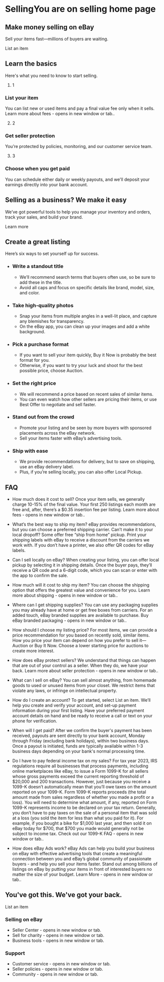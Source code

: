 # SellingYou are on selling home page

## Make money selling on eBay

Sell your items fast—millions of buyers are waiting.

List an item

## Learn the basics

Here's what you need to know to start selling.

  1. 1
### List your item

You can list new or used items and pay a final value fee only when it sells.
Learn more about fees - opens in new window or tab..

  2. 2
### Get seller protection

You’re protected by policies, monitoring, and our customer service team.

  3. 3
### Choose when you get paid

You can schedule either daily or weekly payouts, and we'll deposit your earnings
directly into your bank account.

## Selling as a business? We make it easy

We’ve got powerful tools to help you manage your inventory and orders, track
your sales, and build your brand.

Learn more

## Create a great listing

Here’s six ways to set yourself up for success.

  * ### Write a standout title
    * We’ll recommend search terms that buyers often use, so be sure to add these in the title.
    * Avoid all caps and focus on specific details like brand, model, size, and color.
  * ### Take high-quality photos
    * Snap your items from multiple angles in a well-lit place, and capture any blemishes for transparency.
    * On the eBay app, you can clean up your images and add a white background.
  * ### Pick a purchase format
    * If you want to sell your item quickly, Buy it Now is probably the best format for you.
    * Otherwise, if you want to try your luck and shoot for the best possible price, choose Auction.
  * ### Set the right price
    * We will recommend a price based on recent sales of similar items.
    * You can even watch how other sellers are pricing their items, or use Best Offer to negotiate and sell faster.
  * ### Stand out from the crowd
    * Promote your listing and be seen by more buyers with sponsored placements across the eBay network.
    * Sell your items faster with eBay’s advertising tools.
  * ### Ship with ease
    * We provide recommendations for delivery, but to save on shipping, use an eBay delivery label.
    * Plus, if you’re selling locally, you can also offer Local Pickup.

## FAQ

  * How much does it cost to sell?
Once your item sells, we generally charge 10-15% of the final value. Your first
250 listings each month are free and, after, there’s a $0.35 insertion fee per
listing. Learn more about fees - opens in new window or tab..

  * What’s the best way to ship my item?
eBay provides recommendations, but you can choose a preferred shipping carrier.
Can’t make it to your local dropoff? Some offer free “ship from home” pickup.
Print your shipping labels with eBay to receive a discount from the carriers we
work with. If you don’t have a printer, we also offer QR codes for eBay labels.

  * Can I sell locally on eBay?
When creating your listing, you can offer local pickup by selecting it in
shipping details. Once the buyer pays, they’ll receive a QR code and a 6-digit
code, which you can scan or enter with the app to confirm the sale.

  * How much will it cost to ship my item?
You can choose the shipping option that offers the greatest value and
convenience for you. Learn more about shipping - opens in new window or tab..

  * Where can I get shipping supplies?
You can use any packaging supplies you may already have at home or get free
boxes from carriers. For an added touch, eBay branded supplies are available to
purchase. Buy eBay branded packaging - opens in new window or tab..

  * How should I choose my listing price?
For most items, we can provide a price recommendation for you based on recently
sold, similar items. How you price your item can depend on how you prefer to
sell it—Auction or Buy It Now. Choose a lower starting price for auctions to
create more interest.

  * How does eBay protect sellers?
We understand that things can happen that are out of your control as a seller.
When they do, we have your back. Learn more about seller protection - opens in
new window or tab..

  * What can I sell on eBay?
You can sell almost anything, from homemade goods to used or unused items from
your closet. We restrict items that violate any laws, or infringe on
intellectual property.

  * How do I create an account?
To get started, select List an item. We’ll help you create and verify your
account, and set-up payment information during your first listing. Have your
preferred payment account details on hand and be ready to receive a call or text
on your phone for verification.

  * When will I get paid?
After we confirm the buyer's payment has been received, payouts are sent
directly to your bank account, Monday through Friday (excluding bank holidays),
within two business days. Once a payout is initiated, funds are typically
available within 1-3 business days depending on your bank's normal processing
time.

  * Do I have to pay federal income tax on my sales?
For tax year 2023, IRS regulations require all businesses that process payments,
including online marketplaces like eBay, to issue a Form 1099-K for all sellers
whose gross payments exceed the current reporting threshold of $20,000 and 200
transactions. However, just because you receive a 1099-K doesn’t automatically
mean that you’ll owe taxes on the amount reported on your 1099-K. Form 1099-K
reports proceeds (the total amount made from sales regardless of whether you
made a profit or a loss). You will need to determine what amount, if any,
reported on Form 1099-K represents income to be declared on your tax return.
Generally, you don’t have to pay taxes on the sale of a personal item that was
sold at a loss (you sold the item for less than what you paid for it). For
example, if you bought a bike for $1,000 last year, and then sold it on eBay
today for $700, that $700 you made would generally not be subject to income tax.
Check out our 1099-K FAQ - opens in new window or tab..

  * How does eBay Ads work?
eBay Ads can help you build your business on eBay with effective advertising
tools that create a meaningful connection between you and eBay’s global
community of passionate buyers - and help you sell your items faster. Stand out
among billions of listings on eBay by putting your items in front of interested
buyers no matter the size of your budget. Learn More - opens in new window or
tab..

## You've got this. We've got your back.

List an item

### Selling on eBay

  * Seller Center - opens in new window or tab.
  * Sell for charity - opens in new window or tab.
  * Business tools - opens in new window or tab.

### Support

  * Customer service - opens in new window or tab.
  * Seller policies - opens in new window or tab.
  * Community - opens in new window or tab.

